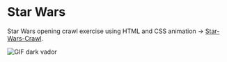# Star Wars 

Star Wars opening crawl exercise using HTML and CSS animation -> [Star-Wars-Crawl](https://yannick2019.github.io/Star-Wars-Crawl/).

![GIF dark vador](https://i.pinimg.com/originals/a1/52/30/a1523010bc84f0161851b81c86f9b70e.gif)